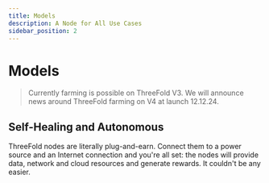 ```yaml
---
title: Models
description: A Node for All Use Cases
sidebar_position: 2
---
```


# Models

> Currently farming is possible on ThreeFold V3. We will announce news around ThreeFold farming on V4 at launch 12.12.24.

## Self-Healing and Autonomous

ThreeFold nodes are literally plug-and-earn. Connect them to a power source and an Internet connection and you're all set: the nodes will provide data, network and cloud resources and generate rewards. It couldn't be any easier.